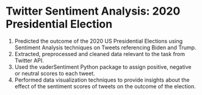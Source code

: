 # Twitter Sentiment Analysis: 2020 Presidential Election

1. Predicted the outcome of the 2020 US Presidential Elections using Sentiment Analysis techniques on Tweets referencing Biden and Trump.
2. Extracted, preprocessed and cleaned data relevant to the task from Twitter API.
3. Used the vaderSentiment Python package to assign positive, negative or neutral scores to each tweet.
4. Performed data visualization techniques to provide insights about the effect of the sentiment scores of tweets on the outcome of the election.

